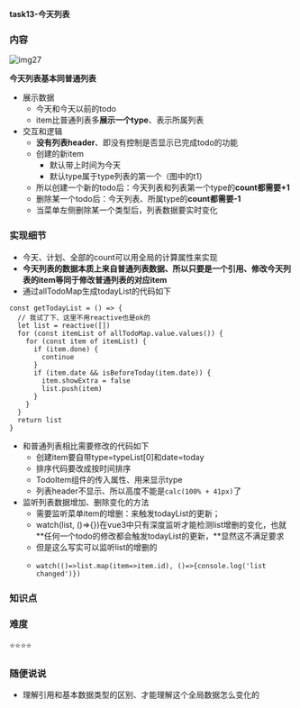 **task13-今天列表**
### 内容

![img27](https://raw.github.com/nppp1990/easy-todo/master/doc/img/img27.png)

**今天列表基本同普通列表**

- 展示数据
  - 今天和今天以前的todo
  - item比普通列表多**展示一个type**、表示所属列表
- 交互和逻辑
  - **没有列表header**、即没有控制是否显示已完成todo的功能
  - 创建的新item
    - 默认带上时间为今天
    - 默认type属于type列表的第一个（图中的t1）
  - 所以创建一个新的todo后：今天列表和列表第一个type的**count都需要+1**
  - 删除某一个todo后：今天列表、所属type的**count都需要-1**
  - 当菜单左侧删除某一个类型后，列表数据要实时变化

### 实现细节

- 今天、计划、全部的count可以用全局的计算属性来实现
- **今天列表的数据本质上来自普通列表数据、所以只要是一个引用、修改今天列表的item等同于修改普通列表的对应item**
- 通过allTodoMap生成todayList的代码如下

```
const getTodayList = () => {
  // 我试了下、这里不用reactive也是ok的
  let list = reactive([])
  for (const itemList of allTodoMap.value.values()) {
    for (const item of itemList) {
      if (item.done) {
        continue
      }
      if (item.date && isBeforeToday(item.date)) {
        item.showExtra = false
        list.push(item)
      }
    }
  }
  return list
}
```

- 和普通列表相比需要修改的代码如下
  - 创建item要自带type=typeList[0]和date=today
  - 排序代码要改成按时间排序
  - TodoItem组件的传入属性、用来显示type
  - 列表header不显示、所以高度不能是`calc(100% + 41px)`了
- 监听列表数据增加、删除变化的方法
  - 需要监听菜单item的增删：来触发todayList的更新；
  - watch(list, ()=>{})在vue3中只有深度监听才能检测list增删的变化，也就**任何一个todo的修改都会触发todayList的更新，**显然这不满足要求
  - 但是这么写实可以监听list的增删的
  - ```
    watch(()=>list.map(item=>item.id), ()=>{console.log('list changed')})
    ```

### 知识点

### 难度

⭐️⭐️⭐️⭐️

### 随便说说

- 理解引用和基本数据类型的区别、才能理解这个全局数据怎么变化的